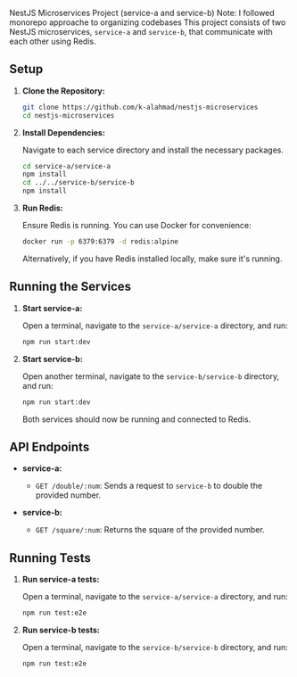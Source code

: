NestJS Microservices Project (service-a and service-b)
Note: I followed monorepo approache to organizing codebases
This project consists of two NestJS microservices, `service-a` and `service-b`, that communicate with each other using Redis.

## Setup

1.  **Clone the Repository:**

    ```bash
    git clone https://github.com/k-alahmad/nestjs-microservices
    cd nestjs-microservices
    ```

2.  **Install Dependencies:**

    Navigate to each service directory and install the necessary packages.

    ```bash
    cd service-a/service-a
    npm install
    cd ../../service-b/service-b
    npm install
    ```

3.  **Run Redis:**

    Ensure Redis is running. You can use Docker for convenience:

    ```bash
    docker run -p 6379:6379 -d redis:alpine
    ```

    Alternatively, if you have Redis installed locally, make sure it's running.

## Running the Services

1.  **Start service-a:**

    Open a terminal, navigate to the `service-a/service-a` directory, and run:

    ```bash
    npm run start:dev
    ```

2.  **Start service-b:**

    Open another terminal, navigate to the `service-b/service-b` directory, and run:

    ```bash
    npm run start:dev
    ```

    Both services should now be running and connected to Redis.

## API Endpoints

* **service-a:**
    * `GET /double/:num`: Sends a request to `service-b` to double the provided number.

* **service-b:**
    * `GET /square/:num`: Returns the square of the provided number.

## Running Tests

1.  **Run service-a tests:**

    Open a terminal, navigate to the `service-a/service-a` directory, and run:

    ```bash
    npm run test:e2e
    ```

2.  **Run service-b tests:**

    Open a terminal, navigate to the `service-b/service-b` directory, and run:

    ```bash
    npm run test:e2e
    ```
